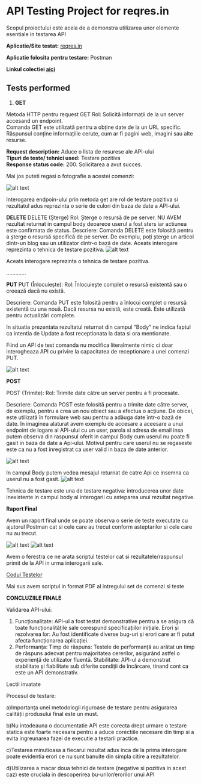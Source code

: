 # API Testing Project for **reqres.in**

Scopul proiectului este acela de a demonstra utilizarea unor elemente esentiale in testarea API

**Aplicatie/Site testat:** [reqres.in](https://reqres.in/api-docs/#/)

**Aplicatie folosita pentru testare:** Postman

**Linkul colectiei [aici](https://web.postman.co/workspace/My-Workspace~00b48e9e-7263-4777-8910-c76352f00a88/collection/33405957-849a7c62-638d-41f0-b55d-0ccd6ad07129)**

## Tests performed

1. **GET**
   
Metoda HTTP pentru request GET 
Rol: Solicită informații de la un server accesand un endpoint. <br>
Comanda GET este utilizată pentru a obține date de la un URL specific. <br>
Răspunsul conține informațiile cerute, cum ar fi pagini web, imagini sau alte resurse.


**Request description:** Aduce o lista de resurese ale API-ului <br>
**Tipuri de teste/ tehnici used:** Testare pozitiva<br>
**Response status code:** 200. Solicitarea a avut succes.<br>

Mai jos puteti regasi o fotografie a acestei comenzi:

![alt text](image.png)

Interogarea endpoin-ului prin metoda get are rol de testare pozitiva si rezultatul adus reprezinta o serie de culori din baza de date a API-ului.



**DELETE**
DELETE (Șterge)
Rol: Șterge o resursă de pe server.
NU AVEM rezultat returnat in campul body deoarece userul a fost sters iar actiunea este confirmata de status.
Descriere: Comanda DELETE este folosită pentru a șterge o resursă specifică de pe server. De exemplu, poți șterge un articol dintr-un blog sau un utilizator dintr-o bază de date.
Aceats interogare reprezinta o tehnica de testare pozitiva.
![alt text](image-1.png)

Aceats interogare reprezinta o tehnica de testare pozitiva.



.............

**PUT**
PUT (Înlocuiește):
Rol: Înlocuiește complet o resursă existentă sau o creează dacă nu există.

Descriere: Comanda PUT este folosită pentru a înlocui complet o resursă existentă cu una nouă. Dacă resursa nu există, este creată. Este utilizată pentru actualizări complete.

In situatia prezentata rezultatul returnat din campul “Body” ne indica faptul ca intentia de Update a fost receptionata la data si ora mentionate.

Fiind un API de test comanda nu modifica literalmente nimic ci doar interogheaza API cu privire la capacitatea de receptionare a unei comenzi PUT.

![alt text](image-2.png)


**POST**

POST (Trimite):
Rol: Trimite date către un server pentru a fi procesate.

Descriere: Comanda POST este folosită pentru a trimite date către server, de exemplu, pentru a crea un nou obiect sau a efectua o acțiune. De obicei, este utilizată în formulare web sau pentru a adăuga date într-o bază de date.
In imaginea alaturat avem exemplu de accesare a aceesare a unui endpoint de logare al API-ului cu un user, parola si adresa de email insa putem observa din raspunsul oferit in campul Body cum userul nu poate fi gasit in baza de date a Api-ului.
Motivul pentru care userul nu se regaseste este  ca nu a fost inregistrat ca user valid in baza de date anterior.

![alt text](image-5.png)

In campul Body putem vedea mesajul returnat de catre Api ce insemna ca userul nu a fost gasit.
![alt text](image-6.png)


Tehnica de testare este una de testare negativa: introducerea unor date inexistente in campul body al interogarii cu asteparea unui rezultat negative.



**Raport Final**


Avem un raport final unde se poate observa o serie de teste executate cu ajutorul Postman cat si cele care au trecut conform asteptarilor  si cele care nu au trecut.

![alt text](image-3.png)
![alt text](image-4.png)



Avem o ferestra ce ne arata scriptul testelor cat si rezultatele/raspunsul primit de la API in urma interogarii sale.

[Codul Testelor](Cod_Teste.pdf)

Mai sus avem scriptul in format PDF al intregului set de comenzi si teste

**CONCLUZIILE FINALE**

Validarea API-ului:
1. Funcționalitate: API-ul a fost testat demonstrative pentru a se asigura că toate funcționalitățile sale corespund specificațiilor inițiale.
Erori și rezolvarea lor: Au fost identificate diverse bug-uri și erori care ar fi putut afecta funcționarea aplicației.
2. Performanța:
Timp de răspuns: Testele de performanță au arătat un timp de răspuns adecvat pentru majoritatea cererilor, asigurând astfel o experiență de utilizator fluentă.
Stabilitate: API-ul a demonstrat stabilitate și fiabilitate sub diferite condiții de încărcare, tinand cont ca este un API demonstrativ.

Lectii invatate

 Procesul de testare: 

a)Importanța unei metodologii riguroase de testare pentru asigurarea calității produsului final este un must.

b)Nu intodeauna o documentatie API este corecta drept urmare o testare statica este foarte necesara pentru a aduce corectiile necesare din timp si a evita ingreunarea fazei de executie a testarii practice. 

c)Testarea minutioasa a fiecarui rezultat adus inca de la prima interogare poate evidentia erori ce nu sunt banuite din simpla citire a rezultatelor.

d)Utilizarea a macar doua tehnici de testare (negative si pozitiva in acest caz) este cruciala in descoperirea bu-urilor/erorilor unui API

